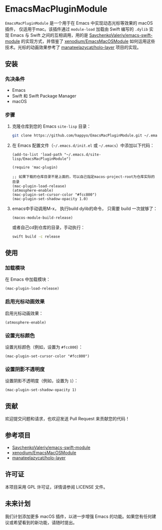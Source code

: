 # EmacsMacPluginModule

`EmacsMacPluginModule` 是一个用于在 Emacs 中实现动态光标等效果的 macOS 插件， 仅适用于mac。该插件通过 `module-load` 加载由 Swift 编写的 `.dylib` 实现 Emacs 与 Swift 之间的互相调用，用的是 [SavchenkoValeriy/emacs-swift-module](https://github.com/SavchenkoValeriy/emacs-swift-module) 的实现方式，并借鉴了 [xenodium/EmacsMacOSModule](https://github.com/xenodium/EmacsMacOSModule) 如何运用这些技术。光标的动画效果参考了 [manateelazycat/holo-layer](https://github.com/manateelazycat/holo-layer.git) 项目的实现。

## 安装

### 先决条件

- Emacs
- Swift 和 Swift Package Manager
- macOS

### 步骤

1. 克隆仓库到您的 Emacs `site-lisp` 目录：

   ```sh
   git clone https://github.com/happyo/EmacsMacPluginModule.git ~/.emacs.d/site-lisp/EmacsMacPluginModule
   ```

2. 在 Emacs 配置文件（`~/.emacs.d/init.el` 或 `~/.emacs`）中添加以下代码：

   ```elisp
   (add-to-list 'load-path "~/.emacs.d/site-lisp/EmacsMacPluginModule")

   (require 'mac-plugin)

   ;; 如果下载的仓库目录不是上面的，可以自己指定macos-project-root为仓库实际的目录
   (mac-plugin-load-release)
   (atmosphere-enable)
   (mac-plugin-set-cursor-color "#fcc800")
   (mac-plugin-set-shadow-opacity 1.0)
   ```

3. emacs中手动调用M-x， 执行build dylib的命令， 只需要 build 一次就够了：

   ```elisp
   (macos-module-build-release)
   ```

   或者自己cd到仓库的目录，手动执行：

   ```sh
   swift build -c release
   ```


## 使用

### 加载模块

在 Emacs 中加载模块：

```elisp
(mac-plugin-load-release)
```

### 启用光标动画效果

启用光标动画效果：

```elisp
(atmosphere-enable)
```

### 设置光标颜色

设置光标颜色（例如，设置为 `#fcc800`）：

```elisp
(mac-plugin-set-cursor-color "#fcc800")
```

### 设置阴影不透明度

设置阴影不透明度（例如，设置为 `1`）：

```elisp
(mac-plugin-set-shadow-opacity 1)
```

## 贡献

欢迎提交问题和请求，也欢迎发送 Pull Request 来贡献您的代码！

## 参考项目

- [SavchenkoValeriy/emacs-swift-module](https://github.com/SavchenkoValeriy/emacs-swift-module)
- [xenodium/EmacsMacOSModule](https://github.com/xenodium/EmacsMacOSModule)
- [manateelazycat/holo-layer](https://github.com/manateelazycat/holo-layer.git)

## 许可证

本项目采用 GPL 许可证，详情请参阅 LICENSE 文件。

## 未来计划

我们计划添加更多 macOS 插件，以进一步增强 Emacs 的功能。如果您有任何建议或希望看到的新功能，请随时提出。
